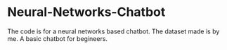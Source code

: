 # Neural-Networks-Chatbot
The code is for a neural networks based chatbot. The dataset made is by me. A basic chatbot for begineers.
